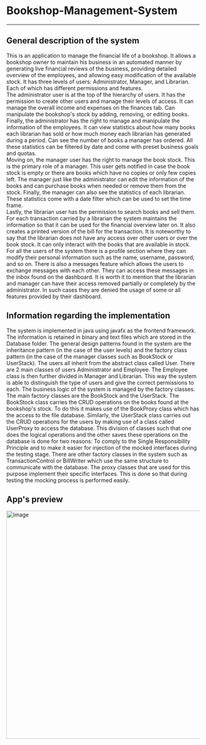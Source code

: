 # Bookshop-Management-System
***
## General description of the system
This is an application to manage the financial life of a bookshop. It allows a bookshop owner to maintain his business in an automated manner by generating live financial reviews of the business, providing detailed overview of the employees, and allowing easy modification of the available stock. It has three levels of users: Administrator, Manager, and Librarian. Each of which has different permissions and features. <br>
The administrator user is at the top of the hierarchy of users. It has the permission to create other users and manage their levels of access. It can manage the overall income and expenses on the finances tab. Can manipulate the bookshop's stock by adding, removing, or editing books. Finally, the administrator has the right to manage and manipulate the information of the employees. It can view statistics about how many books each librarian has sold or how much money each librarian has generated during a period. Can see the number of books a manager has ordered. All these statistics can be filtered by date and come with preset business goals and quotas.<br>
Moving on, the manager user has the right to manage the book stock. This is the primary role of a manager. This user gets notified in case the book stock is empty or there are books which have no copies or only few copies left. The manager just like the administrator can edit the information of the books and can purchase books when needed or remove them from the stock. Finally, the manager can also see the statistics of each librarian. These statistics come with a date filter which can be used to set the time frame. <br>
Lastly, the librarian user has the permission to search books and sell them. For each transaction carried by a librarian the system maintains the information so that it can be used for the financial overview later on. It also creates a printed version of the bill for the transaction. It is noteworthy to say that the librarian does not have any access over other users or over the book stock. It can only interact with the books that are available in stock.<br>
For all the users of the system there is a profile section where they can modify their personal information such as the name, username, password, and so on. There is also a messages feature which allows the users to exchange messages with each other. They can access these messages in the inbox found on the dashboard. It is worth it to mention that the librarian and manager can have their access removed partially or completely by the administrator. In such cases they are denied the usage of some or all features provided by their dashboard.<br>

## Information regarding the implementation

The system is implemented in java using javafx as the frontend framework. The information is retained in binary and text files which are stored in the Database folder. The general design patterns found in the system are the inheritance pattern (in the case of the user levels) and the factory class pattern (in the case of the manager classes such as BookStock or UserStack). The users all inherit from the abstract class called User. There are 2 main classes of users Administrator and Employee. The Employee class is then further divided in Manager and Librarian. This way the system is able to distinguish the type of users and give the correct permissions to each. The business logic of the system is managed by the factory classes. The main factory classes are the BookStock and the UserStack. The BookStock class carries the CRUD operations on the books found at the bookshop's stock. To do this it makes use of the BookProxy class which has the access to the file database. Similarly, the UserStack class carries out the CRUD operations for the users by making use of a class called UserProxy to access the database. This division of classes such that one does the logical operations and the other saves these operations on the database is done for two reasons: To comply to the Single Responsibility Principle and to make it easier for injection of the mocked interfaces during the testing stage. There are other factory classes in the system such as TransactionControl or BillWriter which use the same structure to communicate with the database. The proxy classes that are used for this purpose implement their specific interfaces. This is done so that during testing the mocking process is performed easily. 

## App's preview

<img width="596" style="margin: auto" alt="image" src="https://github.com/guy1998/Bookshop-management-system-tested/assets/104024859/a5deeefe-d57a-497c-96f2-c6a054a32a12">

